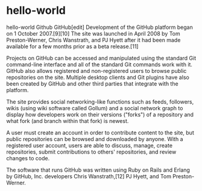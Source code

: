 # hello-world
hello-world Github
GitHub[edit]
Development of the GitHub platform began on 1 October 2007.[9][10] The site was launched in April 2008 by Tom Preston-Werner, Chris Wanstrath, and PJ Hyett after it had been made available for a few months prior as a beta release.[11]

Projects on GitHub can be accessed and manipulated using the standard Git command-line interface and all of the standard Git commands work with it. GitHub also allows registered and non-registered users to browse public repositories on the site. Multiple desktop clients and Git plugins have also been created by GitHub and other third parties that integrate with the platform.

The site provides social networking-like functions such as feeds, followers, wikis (using wiki software called Gollum) and a social network graph to display how developers work on their versions ("forks") of a repository and what fork (and branch within that fork) is newest.

A user must create an account in order to contribute content to the site, but public repositories can be browsed and downloaded by anyone. With a registered user account, users are able to discuss, manage, create repositories, submit contributions to others' repositories, and review changes to code.

The software that runs GitHub was written using Ruby on Rails and Erlang by GitHub, Inc. developers Chris Wanstrath,[12] PJ Hyett, and Tom Preston-Werner.
